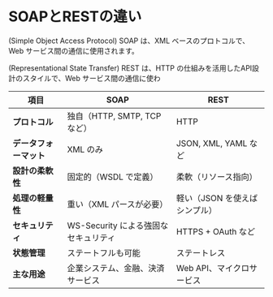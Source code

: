 
# SOAPとRESTの違い

(Simple Object Access
Protocol)
SOAP は、XML ベースのプロトコルで、Web
サービス間の通信に使用されます。


(Representational State
Transfer)
REST は、HTTP の仕組みを活用したAPI設計のスタイルで、Web サービス間の通信に使わ

| 項目            | SOAP                         | REST                          |
|---------------|----------------------------|------------------------------|
| **プロトコル**   | 独自（HTTP, SMTP, TCP など） | HTTP                          |
| **データフォーマット** | XML のみ                     | JSON, XML, YAML など           |
| **設計の柔軟性**   | 固定的（WSDL で定義）         | 柔軟（リソース指向）           |
| **処理の軽量性**   | 重い（XML パースが必要）      | 軽い（JSON を使えばシンプル）  |
| **セキュリティ**   | WS-Security による強固なセキュリティ | HTTPS + OAuth など          |
| **状態管理**     | ステートフルも可能            | ステートレス                  |
| **主な用途**     | 企業システム、金融、決済サービス | Web API、マイクロサービス    |